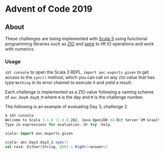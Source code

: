 # Advent of Code 2019

## About

These challenges are being implemented with [Scala 3](http://scala-lang.org) using functional programming libraries such
as [ZIO](https://zio.dev) and [spire](https://typelevel.org/spire/) to lift IO operations and work with numerics.

### Usage

`sbt console` to open the Scala 3 REPL. `import aoc.exports.given` to get access to the `sync()` method,
which you can call on any `ZIO` value that has type `Nothing` in its error channel to execute it and yield a result.

Each challenge is implemented as a ZIO value following a naming scheme of `aoc.DayN.dayN_M` where `N` is the day and
`M` is the challenge number.

The following is an example of evaluating Day 3, challenge 2.

```scala
$ sbt console
Welcome to Scala 3.1.0 (1.8.0_282, Java OpenJDK 64-Bit Server VM GraalVM CE 21.0.0).
Type in expressions for evaluation. Or try :help.

scala> import aoc.exports.given

scala> aoc.Day3.day3_2.sync()
val res4: Either[String, Int] = Right(<answer>)
```
